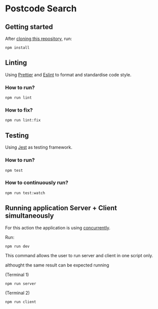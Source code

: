 # Postcode Search

## Getting started

After [cloning this repository](https://help.github.com/en/articles/cloning-a-repository), run:

```shell
npm install
```

## Linting

Using [Prettier](https://prettier.io/) and  [Eslint](https://eslint.org/) to format and standardise code style.

### How to run?

```shell
npm run lint
```

### How to fix?

```shell
npm run lint:fix
```

## Testing

Using [Jest](https://jestjs.io/) as testing framework.

### How to run?

```shell
npm test
```

### How to continuously run?

```shell
npm run test:watch
```
## Running application Server + Client simultaneously

For this action the application is using [concurrently](https://www.npmjs.com/package/concurrently).

Run:

```shell
npm run dev
```
This command allows the user to run server and client in one script only.

althought the same result can be expected running

(Terminal 1)
```shell
npm run server
```
(Terminal 2)
```shell
npm run client
```